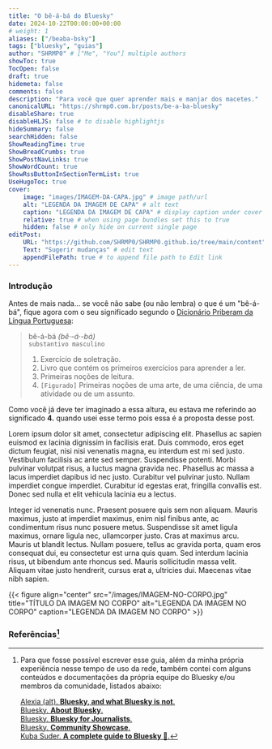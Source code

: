 ```yaml
---
title: "O bê-á-bá do Bluesky"
date: 2024-10-22T00:00:00+00:00
# weight: 1
aliases: ["/beaba-bsky"]
tags: ["bluesky", "guias"]
author: "SHRMP0" # ["Me", "You"] multiple authors
showToc: true
TocOpen: false
draft: true
hidemeta: false
comments: false
description: "Para você que quer aprender mais e manjar dos macetes."
canonicalURL: "https://shrmp0.com.br/posts/be-a-ba-bluesky"
disableShare: true
disableHLJS: false # to disable highlightjs
hideSummary: false
searchHidden: false
ShowReadingTime: true
ShowBreadCrumbs: true
ShowPostNavLinks: true
ShowWordCount: true
ShowRssButtonInSectionTermList: true
UseHugoToc: true
cover:
    image: "images/IMAGEM-DA-CAPA.jpg" # image path/url
    alt: "LEGENDA DA IMAGEM DE CAPA" # alt text
    caption: "LEGENDA DA IMAGEM DE CAPA" # display caption under cover
    relative: true # when using page bundles set this to true
    hidden: false # only hide on current single page
editPost:
    URL: "https://github.com/SHRMP0/SHRMP0.github.io/tree/main/content"
    Text: "Sugerir mudanças" # edit text
    appendFilePath: true # to append file path to Edit link
---
```


### Introdução

Antes de mais nada... se você não sabe (ou não lembra) o que é um "bê-á-bá", fique agora com o seu significado segundo o [Dicionário Priberam da Língua Portuguesa](https://dicionario.priberam.org/b%C3%AA-%C3%A1-b%C3%A1):

> bê-á-bá *(bê·-á·-bá)*  
> `substantivo masculino`  
> 1. Exercício de soletração.
> 2. Livro que contém os primeiros exercícios para aprender a ler.
> 3. Primeiras noções de leitura.
> 4. `[Figurado]` Primeiras noções de uma arte, de uma ciência, de uma atividade ou de um assunto.

Como você já deve ter imaginado a essa altura, eu estava me referindo ao significado **4.** quando usei esse termo pois essa é a proposta desse post.

Lorem ipsum dolor sit amet, consectetur adipiscing elit. Phasellus ac sapien euismod ex lacinia dignissim in facilisis erat. Duis commodo, eros eget dictum feugiat, nisi nisi venenatis magna, eu interdum est mi sed justo. Vestibulum facilisis ac ante sed semper. Suspendisse potenti. Morbi pulvinar volutpat risus, a luctus magna gravida nec. Phasellus ac massa a lacus imperdiet dapibus id nec justo. Curabitur vel pulvinar justo. Nullam imperdiet congue imperdiet. Curabitur id egestas erat, fringilla convallis est. Donec sed nulla et elit vehicula lacinia eu a lectus.

Integer id venenatis nunc. Praesent posuere quis sem non aliquam. Mauris maximus, justo at imperdiet maximus, enim nisl finibus ante, ac condimentum risus nunc posuere metus. Suspendisse sit amet ligula maximus, ornare ligula nec, ullamcorper justo. Cras at maximus arcu. Mauris ut blandit lectus. Nullam posuere, tellus ac gravida porta, quam eros consequat dui, eu consectetur est urna quis quam. Sed interdum lacinia risus, ut bibendum ante rhoncus sed. Mauris sollicitudin massa velit. Aliquam vitae justo hendrerit, cursus erat a, ultricies dui. Maecenas vitae nibh sapien.

{{< figure align="center" src="/images/IMAGEM-NO-CORPO.jpg" title="TÍTULO DA IMAGEM NO CORPO" alt="LEGENDA DA IMAGEM NO CORPO" caption="LEGENDA DA IMAGEM NO CORPO" >}}

### Referências[^1]

[^1]: Para que fosse possível escrever esse guia, além da minha própria experiência nesse tempo de uso da rede, também contei com alguns conteúdos e documentações da própria equipe do Bluesky e/ou membros da comunidade, listados abaixo:
	
	[Alexia (alt). **Bluesky, and what Bluesky is not**.](https://whtwnd.com/alexia.bsky.cyrneko.eu/entries/Bluesky%2C%20and%20what%20Bluesky%20is%20not.)  
	[Bluesky. **About Bluesky**.](https://bsky.social/about/faq)  
	[Bluesky. **Bluesky for Journalists**.](https://bsky.social/about/blog/press-faq)  
	[Bluesky. **Community Showcase**.](https://docs.bsky.app/showcase)  
	[Kuba Suder. **A complete guide to Bluesky 🦋**.](https://mackuba.eu/2024/02/21/bluesky-guide/)